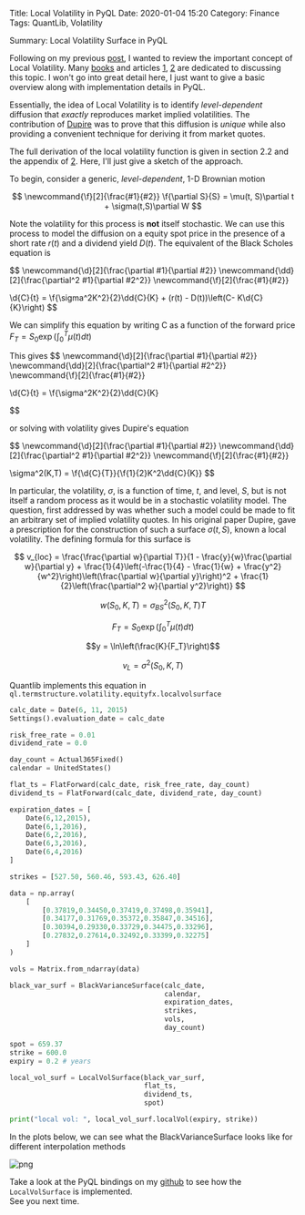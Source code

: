 Title: Local Volatility in PyQL
Date: 2020-01-04 15:20
Category: Finance
Tags: QuantLib, Volatility

Summary: Local Volatility Surface in PyQL

Following on my previous [post](lostinthelyceum.com/Black-Variance-Surface-in-PyQL.html),
I wanted to review the important concept of Local Volatility.
Many [books](https://books.google.com/books/about/The_Volatility_Surface.html?id=P7ASlvLRsKMC&source=kp_book_description)
and articles [1](https://en.wikipedia.org/wiki/Local_volatility), [2](http://web.math.ku.dk/~rolf/teaching/ctff03/Gatheral.1.pdf) are dedicated
to discussing this topic.  I won't go into great detail here, I just want to give a basic overview along with implementation details in PyQL.

Essentially, the idea of Local Volatility is to identify *level-dependent* diffusion that *exactly* reproduces market implied volatilities.  The contribution of [Dupire](https://web.archive.org/web/20120907114056/http://www.risk.net/data/risk/pdf/technical/2007/risk20_0707_technical_volatility.pdf) was to prove that
this diffusion is *unique*  while also providing a convenient technique for deriving it from market quotes.

The full derivation of the local volatility function is given in section 2.2 and the appendix of [2](http://web.math.ku.dk/~rolf/teaching/ctff03/Gatheral.1.pdf).  Here, I'll just give a sketch of the approach.

To begin, consider a generic, *level-dependent*, 1-D Brownian motion

$$
\newcommand{\f}[2]{\frac{#1}{#2}}
\f{\partial S}{S} = \mu(t, S)\partial t + \sigma(t,S)\partial W
$$


Note the volatility for this process is **not** itself stochastic.  We can use
this process to model the diffusion on a equity spot price in the presence of
a short rate $r(t)$ and a dividend yield $D(t)$.  The equivalent of the Black Scholes
equation is

$$
\newcommand{\d}[2]{\frac{\partial #1}{\partial #2}}
\newcommand{\dd}[2]{\frac{\partial^2 #1}{\partial #2^2}}
\newcommand{\f}[2]{\frac{#1}{#2}}

\d{C}{t} = \f{\sigma^2K^2}{2}\dd{C}{K} + (r(t) - D(t))\left(C- K\d{C}{K}\right)
$$

We can simplify this equation by writing C as a function of the forward price
$F_T=S_0\exp(\int_0^T\mu(t)dt)$

This gives
$$
\newcommand{\d}[2]{\frac{\partial #1}{\partial #2}}
\newcommand{\dd}[2]{\frac{\partial^2 #1}{\partial #2^2}}
\newcommand{\f}[2]{\frac{#1}{#2}}

\d{C}{t} = \f{\sigma^2K^2}{2}\dd{C}{K}

$$

or solving with volatility gives Dupire's equation

$$
\newcommand{\d}[2]{\frac{\partial #1}{\partial #2}}
\newcommand{\dd}[2]{\frac{\partial^2 #1}{\partial #2^2}}
\newcommand{\f}[2]{\frac{#1}{#2}}

\sigma^2(K,T) =  \f{\d{C}{T}}{\f{1}{2}K^2\dd{C}{K}}
$$


In particular, the volatility, $\sigma$, is a function of time, $t$, and level, $S$,
but is not itself a random process as it would be in a stochastic volatility
model. The question, first addressed by  was whether such a model could
be made to fit an arbitrary set of implied volatility quotes.  In his original
paper Dupire, gave a prescription for the construction of such a surface
$\sigma(t,S)$, known a local volatility.  The defining formula for this surface is

$$
v_{loc} = \frac{\frac{\partial w}{\partial T}}{1 - \frac{y}{w}\frac{\partial w}{\partial y} + \frac{1}{4}\left(-\frac{1}{4} - \frac{1}{w} + \frac{y^2}{w^2}\right)\left(\frac{\partial w}{\partial y}\right)^2 + \frac{1}{2}\left(\frac{\partial^2 w}{\partial y^2}\right)}
$$

$$
w(S_0,K,T) = \sigma^2_{BS}(S_0,K,T)T
$$

$$F_T= S_0\exp\left(\int_0^T\mu(t)dt\right)$$

$$y = \ln\left(\frac{K}{F_T}\right)$$

$$v_L = \sigma^2(S_0, K,T)$$

Quantlib implements this equation in ``ql.termstructure.volatility.equityfx.localvolsurface``


```python
calc_date = Date(6, 11, 2015)
Settings().evaluation_date = calc_date

risk_free_rate = 0.01
dividend_rate = 0.0

day_count = Actual365Fixed()
calendar = UnitedStates()

flat_ts = FlatForward(calc_date, risk_free_rate, day_count)
dividend_ts = FlatForward(calc_date, dividend_rate, day_count)

expiration_dates = [
    Date(6,12,2015),
    Date(6,1,2016),
    Date(6,2,2016),
    Date(6,3,2016),
    Date(6,4,2016)
]

strikes = [527.50, 560.46, 593.43, 626.40]

data = np.array(
    [
        [0.37819,0.34450,0.37419,0.37498,0.35941],
        [0.34177,0.31769,0.35372,0.35847,0.34516],
        [0.30394,0.29330,0.33729,0.34475,0.33296],
        [0.27832,0.27614,0.32492,0.33399,0.32275]
    ]
)

vols = Matrix.from_ndarray(data)

black_var_surf = BlackVarianceSurface(calc_date,
                                      calendar,
                                      expiration_dates,
                                      strikes,
                                      vols,
                                      day_count)

spot = 659.37
strike = 600.0
expiry = 0.2 # years

local_vol_surf = LocalVolSurface(black_var_surf,
                                 flat_ts,
                                 dividend_ts,
                                 spot)

print("local vol: ", local_vol_surf.localVol(expiry, strike))

```

In the plots below, we can see what the BlackVarianceSurface looks like for
different interpolation methods

![png]({attach}post5_files/LocalVol.png)

Take a look at the PyQL bindings on my [github](https://github.com/kevingivens/pyql)
to see how the ``LocalVolSurface`` is implemented.  
See you next time.
